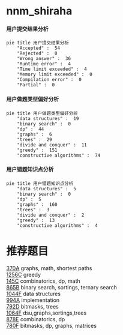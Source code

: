 # nnm_shiraha

<!-- tabs:start -->



#### **用户提交结果分析**

```mermaid
pie title 用户提交结果分析
    "Accepted" :  54
    "Rejected" :  0
    "Wrong answer" :  36
    "Runtime error" :  4
    "Time limit exceeded" :  4
    "Memory limit exceeded" :  0
    "Compilation error" :  0
    "Partial" :  0
```

#### **用户做题类型偏好分析**

```mermaid
pie title 用户做题类型偏好分析
    "data structures" :  19
    "binary search" :  0
    "dp" :  44
    "graphs" :  6
    "trees" :  29
    "divide and conquer" :  11
    "greedy" :  151
    "constructive algorithms" :  74
```
#### **用户错题知识点分析**

```mermaid
pie title 用户错题知识点分析
    "data structures" :  5
    "binary search" :  0
    "dp" :  5
    "graphs" :  160
    "trees" :  3
    "divide and conquer" :  2
    "greedy" :  13
    "constructive algorithms" :  4
```



<!-- tabs:end -->
# 推荐题目
[370A](https://codeforces.com/contest/370/problem/A)		graphs,
                        math,
                        shortest paths		  
[1256C](https://codeforces.com/contest/1256/problem/C)		greedy		  
[145C](https://codeforces.com/contest/145/problem/C)		combinatorics,
                        dp,
                        math		  
[865B](https://codeforces.com/contest/865/problem/B)		binary search,
                        sortings,
                        ternary search		  
[1044F](https://codeforces.com/contest/1044/problem/F)		data structures		  
[994A](https://codeforces.com/contest/994/problem/A)		implementation		  
[792D](https://codeforces.com/contest/792/problem/D)		bitmasks,
                        trees		  
[1064F](https://codeforces.com/contest/1064/problem/F)		dsu,graphs,sortings,trees		  
[878E](https://codeforces.com/contest/878/problem/E)		combinatorics,
                        dp		  
[780F](https://codeforces.com/contest/780/problem/F)		bitmasks,
                        dp,
                        graphs,
                        matrices		  
